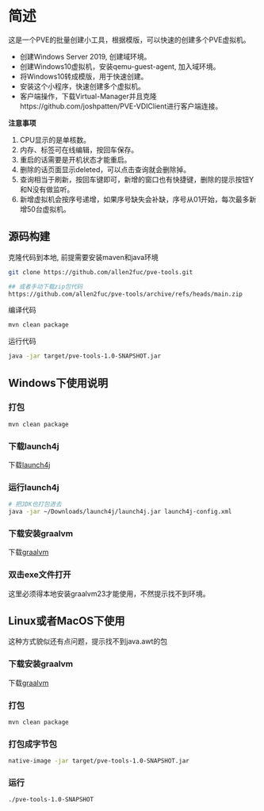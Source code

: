 # 简述
这是一个PVE的批量创建小工具，根据模版，可以快速的创建多个PVE虚拟机。
- 创建Windows Server 2019, 创建域环境。
- 创建Windows10虚拟机，安装qemu-guest-agent, 加入域环境。
- 将Windows10转成模版，用于快速创建。
- 安装这个小程序，快速创建多个虚拟机。
- 客户端操作，下载Virtual-Manager并且克隆https://github.com/joshpatten/PVE-VDIClient进行客户端连接。

**注意事项**
1. CPU显示的是单核数。
2. 内存、标签可在线编辑，按回车保存。
3. 重启的话需要是开机状态才能重启。
4. 删除的话页面显示deleted，可以点击查询就会删除掉。
5. 查询相当于刷新，按回车键即可，新增的窗口也有快捷键，删除的提示按钮Y和N没有做监听。
6. 新增虚拟机会按序号递增，如果序号缺失会补缺，序号从01开始，每次最多新增50台虚拟机。

## 源码构建

克隆代码到本地, 前提需要安装maven和java环境
```bash
git clone https://github.com/allen2fuc/pve-tools.git

## 或者手动下载zip包代码
https://github.com/allen2fuc/pve-tools/archive/refs/heads/main.zip
```
编译代码
```bash
mvn clean package
```
运行代码
```bash
java -jar target/pve-tools-1.0-SNAPSHOT.jar
```


## Windows下使用说明
### 打包
```bash
mvn clean package
```

### 下载launch4j
下载[launch4j](https://sourceforge.net/projects/launch4j/files/launch4j-3/3.50/)

### 运行launch4j
```bash
# 把JDK也打包进去
java -jar ~/Downloads/launch4j/launch4j.jar launch4j-config.xml
```

### 下载安装graalvm
下载[graalvm](https://www.graalvm.org/downloads/)

### 双击exe文件打开
这里必须得本地安装graalvm23才能使用，不然提示找不到环境。



## Linux或者MacOS下使用
这种方式貌似还有点问题，提示找不到java.awt的包
### 下载安装graalvm
下载[graalvm](https://www.graalvm.org/downloads/)

### 打包
```bash
mvn clean package
```

### 打包成字节包
```bash
native-image -jar target/pve-tools-1.0-SNAPSHOT.jar
```

### 运行
```bash
./pve-tools-1.0-SNAPSHOT
```